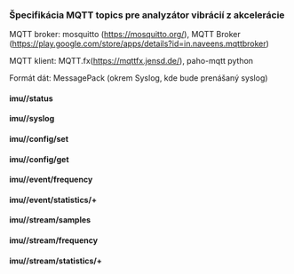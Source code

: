 ### Špecifikácia MQTT topics pre analyzátor vibrácií z akcelerácie

MQTT broker: mosquitto (https://mosquitto.org/), MQTT Broker (https://play.google.com/store/apps/details?id=in.naveens.mqttbroker)

MQTT klient: MQTT.fx(https://mqttfx.jensd.de/), paho-mqtt python

Formát dát: MessagePack (okrem Syslog, kde bude prenášaný syslog)



#### imu/<uuid>/status

#### imu/<uuid>/syslog

#### imu/<uuid>/config/set

#### imu/<uuid>/config/get

#### imu/<uuid>/event/frequency

#### imu/<uuid>/event/statistics/+

#### imu/<uuid>/stream/samples

#### imu/<uuid>/stream/frequency

#### imu/<uuid>/stream/statistics/+





